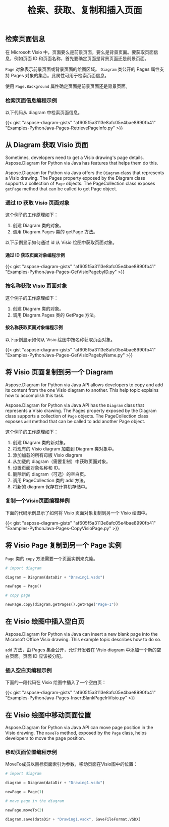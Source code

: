 ﻿---
title: 检索、获取、复制和插入页面
type: docs
weight: 10
url: /zh/python-java/retrieve-get-copy-and-insert-a-page/
---
## **检索页面信息**
在 Microsoft Visio 中，页面要么是前景页面，要么是背景页面。要获取页面信息，例如页面 ID 和页面名称，首先要确定页面是背景页面还是前景页面。

`Page` 对象表示前景页面或背景页面的绘图区域。 `Diagram` 类公开的 Pages 属性支持 Pages 对象的集合。此属性可用于检索页面信息。

使用 `Page.Background` 属性确定页面是前景页面还是背景页面。

### **检索页面信息编程示例**
以下代码从 diagram 中检索页面信息。

{{< gist "aspose-diagram-gists" "af605f5a3113e8afc05e4bae8990fb41" "Examples-PythonJava-Pages-RetrievePageInfo.py" >}}

## **从 Diagram 获取 Visio 页面**
Sometimes, developers need to get a Visio drawing's page details. Aspose.Diagram for Python via Java has features that helps them do this.

Aspose.Diagram for Python via Java offers the `Diagram` class that represents a Visio drawing. The Pages property exposed by the Diagram class supports a collection of `Page` objects. The PageCollection class exposes `getPage` method that can be called to get Page object.

### **通过 ID 获取 Visio 页面对象**
这个例子的工作原理如下：

1. 创建 Diagram 类的对象。
1. 调用 Diagram.Pages 类的 getPage 方法。

以下示例显示如何通过 id 从 Visio 绘图中获取页面对象。

#### **通过 ID 获取页面对象编程示例**
{{< gist "aspose-diagram-gists" "af605f5a3113e8afc05e4bae8990fb41" "Examples-PythonJava-Pages-GetVisioPagebyID.py" >}}

### **按名称获取 Visio 页面对象**
这个例子的工作原理如下：

1. 创建 Diagram 类的对象。
1. 调用 Diagram.Pages 类的 GetPage 方法。

#### **按名称获取页面对象编程示例**
以下示例显示如何从 Visio 绘图中按名称获取页面对象。

{{< gist "aspose-diagram-gists" "af605f5a3113e8afc05e4bae8990fb41" "Examples-PythonJava-Pages-GetVisioPagebyName.py" >}}

## **将 Visio 页面复制到另一个 Diagram**
Aspose.Diagram for Python via Java API allows developers to copy and add its content from the one Visio diagram to another. This help topic explains how to accomplish this task.

Aspose.Diagram for Python via Java API has the `Diagram` class that represents a Visio drawing. The Pages property exposed by the Diagram class supports a collection of `Page` objects. The PageCollection class exposes `add` method that can be called to add another Page object.

这个例子的工作原理如下：

1. 创建 Diagram 类的新对象。
1. 将现有的 Visio diagram 加载到 Diagram 类对象中。
1. 添加加载的所有母版 Visio diagram
1. 从加载的 diagram（需要复制）中获取页面对象。
1. 设置页面对象名称和 ID。
1. 删除新的 diagram（可选）的空白页。
1. 调用 PageCollection 类的 add 方法。
1. 将新的 diagram 保存在计算机存储中。

### **复制一个Visio页面编程样例**
下面的代码示例显示了如何将 Visio 页面对象复制到另一个 Visio 绘图中。

{{< gist "aspose-diagram-gists" "af605f5a3113e8afc05e4bae8990fb41" "Examples-PythonJava-Pages-CopyVisioPage.py" >}}

## **将 Visio Page 复制到另一个 Page 实例**
`Page` 类的 `copy` 方法需要一个页面实例来克隆。

``` python
# import diagram

diagram = Diagram(dataDir + "Drawing1.vsdx")

newPage = Page()

# copy page

newPage.copy(diagram.getPages().getPage("Page-1"))

```

## **在 Visio 绘图中插入空白页**
Aspose.Diagram for Python via Java can insert a new blank page into the Microsoft Office Visio drawing. This example topic describes how to do so.

`add` 方法，由 Pages 集合公开，允许开发者在 Visio diagram 中添加一个新的空白页面。页面 ID 应该被分配。

### **插入空白页编程示例**
下面的一段代码在 Visio 绘图中插入了一个空白页：

{{< gist "aspose-diagram-gists" "af605f5a3113e8afc05e4bae8990fb41" "Examples-PythonJava-Pages-InsertBlankPageInVisio.py" >}}

## **在 Visio 绘图中移动页面位置**
Aspose.Diagram for Python via Java API can move page position in the Visio drawing. The `moveTo` method, exposed by the `Page` class, helps developers to move the page position.

### **移动页面位置编程示例**
MoveTo成员以目标页面索引为参数，移动页面在Visio图中的位置：

``` python
# import diagram

diagram = Diagram(dataDir + "Drawing1.vsdx")

newPage = Page(1)

# move page in the diagram

newPage.moveTo(2)

diagram.save(dataDir + "Drawing1.vsdx", SaveFileFormat.VSDX)
```
